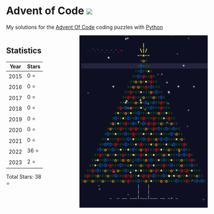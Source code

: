 # Advent of Code <img src="https://skillicons.dev/icons?i=python"/>

My solutions for the [Advent Of Code](https://adventofcode.com) coding puzzles with [Python](https://www.python.org/)

<div style="display: flex; justify-content: left;">

<div>

## Statistics
| Year | Stars  |
| ---- | ------ |
| 2015 | 0 ⭐  |
| 2016 | 0 ⭐  |
| 2017 | 0 ⭐  |
| 2018 | 0 ⭐  | 
| 2019 | 0 ⭐  |
| 2020 | 0 ⭐  |
| 2021 | 0 ⭐  |
| 2022 | 36 ⭐ |
| 2023 | 2 ⭐  |

Total Stars: 38 ⭐

</div>

<div>
<img src="./advent_tree.png" width="350px" style="margin-left: 100px;">
</div>

</div>